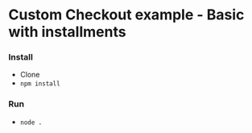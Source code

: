 # Custom Checkout example - Basic with installments

### Install

* Clone
* `npm install`

### Run

* `node .`
